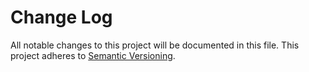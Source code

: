 # Change Log
All notable changes to this project will be documented in this file.
This project adheres to [Semantic Versioning](http://semver.org/).

<!--## [1.0.0] - 2016-12-06
### Added
- Initial Release-->